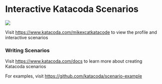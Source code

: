 # Interactive Katacoda Scenarios

[![](http://shields.katacoda.com/katacoda/mikexcatkatacode/count.svg)](https://www.katacoda.com/mikexcatkatacode "Get your profile on Katacoda.com")

Visit https://www.katacoda.com/mikexcatkatacode to view the profile and interactive scenarios

### Writing Scenarios
Visit https://www.katacoda.com/docs to learn more about creating Katacoda scenarios

For examples, visit https://github.com/katacoda/scenario-example
